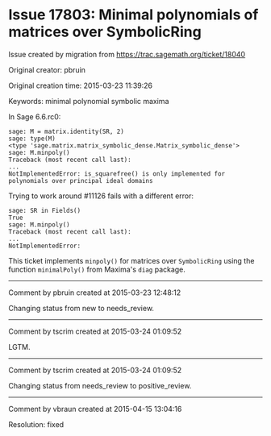 # Issue 17803: Minimal polynomials of matrices over SymbolicRing

Issue created by migration from https://trac.sagemath.org/ticket/18040

Original creator: pbruin

Original creation time: 2015-03-23 11:39:26

Keywords: minimal polynomial symbolic maxima

In Sage 6.6.rc0:

```
sage: M = matrix.identity(SR, 2)
sage: type(M)
<type 'sage.matrix.matrix_symbolic_dense.Matrix_symbolic_dense'>
sage: M.minpoly()
Traceback (most recent call last):
...
NotImplementedError: is_squarefree() is only implemented for polynomials over principal ideal domains
```

Trying to work around #11126 fails with a different error:

```
sage: SR in Fields()
True
sage: M.minpoly()
Traceback (most recent call last):
...
NotImplementedError:
```

This ticket implements `minpoly()` for matrices over `SymbolicRing` using the function `minimalPoly()` from Maxima's `diag` package.


---

Comment by pbruin created at 2015-03-23 12:48:12

Changing status from new to needs_review.


---

Comment by tscrim created at 2015-03-24 01:09:52

LGTM.


---

Comment by tscrim created at 2015-03-24 01:09:52

Changing status from needs_review to positive_review.


---

Comment by vbraun created at 2015-04-15 13:04:16

Resolution: fixed
